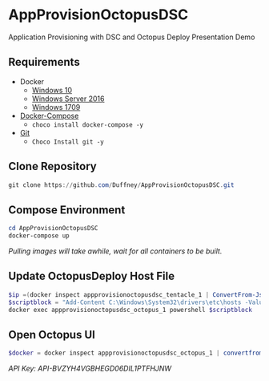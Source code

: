 # AppProvisionOctopusDSC
Application Provisioning with DSC and Octopus Deploy Presentation Demo

## Requirements

* Docker
    * [Windows 10](https://docs.docker.com/docker-for-windows/install/)
    * [Windows Server 2016](http://www.tomsitpro.com/articles/how-to-deploy-windows-server-docker-containers,1-3326.html)
    * [Windows 1709](https://docs.docker.com/engine/installation/windows/docker-ee/)
* [Docker-Compose](https://docs.docker.com/compose/install/)
    * `choco install docker-compose -y`
* [Git](https://git-scm.com/download/win)
    * `Choco Install git -y`

## Clone Repository

```powershell
git clone https://github.com/Duffney/AppProvisionOctopusDSC.git
```

## Compose Environment

```powershell
cd AppProvisionOctopusDSC
docker-compose up
```
_Pulling images will take awhile, wait for all containers to be built._

## Update OctopusDeploy Host File

```powershell
$ip =(docker inspect appprovisionoctopusdsc_tentacle_1 | ConvertFrom-Json).NetworkSettings.Networks.nat.IPAddress
$scriptblock = "Add-Content C:\Windows\System32\drivers\etc\hosts -Value '$ip web1'"
docker exec appprovisionoctopusdsc_octopus_1 powershell $scriptblock
```

## Open Octopus UI

```powershell
$docker = docker inspect appprovisionoctopusdsc_octopus_1 | convertfrom-json;start "http://$($docker[0].NetworkSettings.Networks.nat.IpAddress):81"
```

*API Key: API-BVZYH4VGBHEGD06DIL1PTFHJNW*